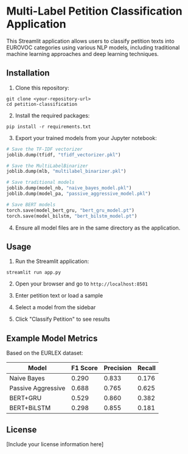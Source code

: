 # Multi-Label Petition Classification Application

This Streamlit application allows users to classify petition texts into EUROVOC categories using various NLP models, including traditional machine learning approaches and deep learning techniques.

## Installation

1. Clone this repository:
```
git clone <your-repository-url>
cd petition-classification
```

2. Install the required packages:
```
pip install -r requirements.txt
```

3. Export your trained models from your Jupyter notebook:
```python
# Save the TF-IDF vectorizer
joblib.dump(tfidf, "tfidf_vectorizer.pkl")

# Save the MultiLabelBinarizer
joblib.dump(mlb, "multilabel_binarizer.pkl")

# Save traditional models
joblib.dump(model_nb, "naive_bayes_model.pkl")
joblib.dump(model_pa, "passive_aggressive_model.pkl")

# Save BERT models
torch.save(model_bert_gru, "bert_gru_model.pt")
torch.save(model_bilstm, "bert_bilstm_model.pt")
```

4. Ensure all model files are in the same directory as the application.

## Usage

1. Run the Streamlit application:
```
streamlit run app.py
```

2. Open your browser and go to `http://localhost:8501`

3. Enter petition text or load a sample

4. Select a model from the sidebar

5. Click "Classify Petition" to see results

## Example Model Metrics

Based on the EURLEX dataset:

| Model | F1 Score | Precision | Recall |
|-------|----------|-----------|--------|
| Naive Bayes | 0.290 | 0.833 | 0.176 |
| Passive Aggressive | 0.688 | 0.765 | 0.625 |
| BERT+GRU | 0.529 | 0.860 | 0.382 |
| BERT+BiLSTM | 0.298 | 0.855 | 0.181 |

## License

[Include your license information here]

